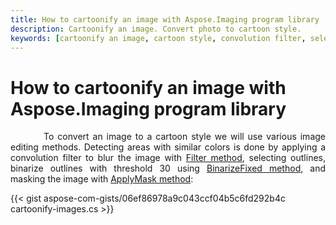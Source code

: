 ```yaml
---
title: How to cartoonify an image with Aspose.Imaging program library
description: Cartoonify an image. Convert photo to cartoon style.
keywords: [cartoonify an image, cartoon style, convolution filter, select outlines]
---
```


# How to cartoonify an image with Aspose.Imaging program library

<p align='justify'>
&nbsp;&nbsp;&nbsp;&nbsp;&nbsp;&nbsp;&nbsp;&nbsp;
To convert an image to a cartoon style we will use various image editing methods. Detecting areas with similar colors is done by applying a convolution filter to blur the image with <a href="https://reference.aspose.com/imaging/net/aspose.imaging/rasterimage/filter/">Filter method</a>, selecting outlines, binarize outlines with threshold 30 using <a href="https://reference.aspose.com/imaging/net/aspose.imaging/rasterimage/binarizefixed/">BinarizeFixed method</a>, and masking the image with <a href="https://reference.aspose.com/imaging/net/aspose.imaging.masking/imagemasking/applymask/">ApplyMask method</a>:
</p>

{{< gist aspose-com-gists/06ef86978a9c043ccf04b5c6fd292b4c cartoonify-images.cs >}}

